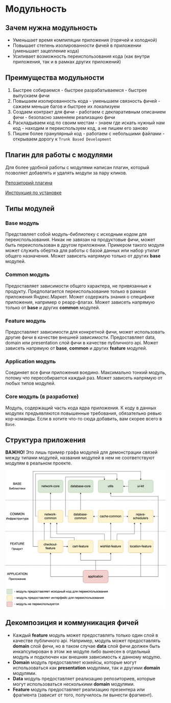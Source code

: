 # Модульность

## Зачем нужна модульность
* Уменьшает время компиляции приложения (горячей и холодной)
* Повышает степень изолированности фичей в приложении (уменьшает зацепление кода)
* Усиливает возможность переиспользования кода (как внутри приложения, так и в рамках других приложений)

## Преимущества модульности
1. Быстрее собираемся - быстрее разрабатываемся - быстрее выпускаем фичи
2. Повышаем изолированность кода - уменьшаем связность фичей - сажаем меньше багов и быстрее их локализуем
3. Создаем контракт для фичи - работаем с декларативным описанием фичи - безопасно заменяем реализацию фичи
4. Раскладываем код по своим местам - знаем где искать нужный нам код - находим и переиспользуем код, а не пишем его заново
5. Пишем более гранулярный код - работаем с небольшими файлами - открываем дорогу к `Trunk Based Development`

## Плагин для работы с модулями
Для более удобной работы с модулями написан плагин, который позволяет добавлять и удалять модули за пару кликов.

[Репозиторий плагина](https://a.yandex-team.ru/arcadia/mobile/market/tools/android-market-plugin)

[Инструкция по установке](https://a.yandex-team.ru/arcadia/mobile/market/tools/android-market-plugin/README.md#how-to-install)

## Типы модулей
### Base модуль
Представляет собой модуль-библиотеку с исходным кодом для переиспользования. Никак не завязан на продуктовые фичи, может быть переиспользован в другом приложении. Примером такого модуля может служить обертка для работы с базой данных или набор утилит общего назначения. Может зависеть напрямую только от других **base** модулей.
### Common модуль
Предоставляет зависимости общего характера, не привязанные к продукту. Предполагается переиспользование только в рамках приложения Яндекс.Маркет. Может содержать знания о специфике приложения, например о реарр-флагах. Может зависеть напрямую только от **base** и других **common** модулей.
### Feature модуль
Предоставляет зависимости для конкретной фичи, может использовать другие фичи в качестве внешней зависимости. Предоставляет data, domain или presentation слой фичи в качестве публичного api. Может зависеть напрямую от **base**, **common** и других **feature** модулей.
### Application модуль
Соединяет все фичи приложения воедино. Максимально тонкий модуль, потому что пересобирается каждый раз. Может зависеть напрямую от любых типов модулей.
### Core модуль (в разработке)
Модуль, содержащий часть кода ядра приложения. К коду в данных модулях предъявляются повышенные требования, обязательно ревью кор-команды. Если в хотите что-то сюда добавить, вам скорее всего в `Base`.

## Структура приложения
**ВАЖНО!** Это лишь пример графа модулей для демонстрации связей между типами модулей, названия модулей в нем не соответствуют модулям в реальном проекте.


![structure](_assets/structure.png "Structure sample")

## Декомпозиция и коммуникация фичей
* Каждый **feature** модуль может предоставлять только один слой в качестве публичного api. Например, модуль может предоставлять **domain** слой фичи, но в таком случае **data** слой фичи должен быть инкапсулирован в этом же модуле либо вынесен в отдельный модуль и подключен как внешняя зависимость к данному модулю.
* **Domain** модуль предоставляет юзкейсы, которые могут использоваться как **presentation** модулями, так и другими **domain** модулями.
* **Data** модуль предоставляет реализацию репозиториев, которые могут использоваться несколькими **domain** модулями.
* **Feature** модуль предоставляет реализацию презентера или фрагмента (зависит от того, получилось ли вынести фрагмент).
